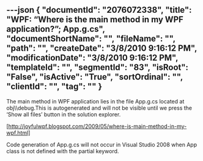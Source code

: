 ---json
{
  "documentId": "2076072338",
  "title": "WPF: “Where is the main method in my WPF application?”; App.g.cs",
  "documentShortName": "",
  "fileName": "",
  "path": "",
  "createDate": "3/8/2010 9:16:12 PM",
  "modificationDate": "3/8/2010 9:16:12 PM",
  "templateId": "",
  "segmentId": "83",
  "isRoot": "False",
  "isActive": "True",
  "sortOrdinal": "",
  "clientId": "",
  "tag": ""
}
---

The main method in WPF application lies in the file App.g.cs located at obj&bsol;&bsol;debug.This is autogenerated and will not be visible until we press the ‘Show all files’ button in the solution explorer.

[http://joyfulwpf.blogspot.com/2009/05/where-is-main-method-in-my-wpf.html]

Code generation of App.g.cs will not occur in Visual Studio 2008 when App class is not defined with the partial keyword.

